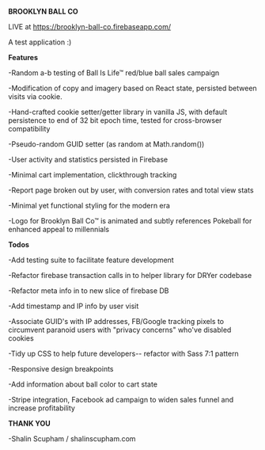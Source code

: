 **BROOKLYN BALL CO**

LIVE at https://brooklyn-ball-co.firebaseapp.com/

A test application :)

**Features**

-Random a-b testing of Ball Is Life™ red/blue ball sales campaign

-Modification of copy and imagery based on React state, persisted between visits via cookie.

-Hand-crafted cookie setter/getter library in vanilla JS, with default persistence to end of 32 bit epoch time, tested for cross-browser compatibility

-Pseudo-random GUID setter (as random at Math.random())

-User activity and statistics persisted in Firebase

-Minimal cart implementation, clickthrough tracking

-Report page broken out by user, with conversion rates and total view stats

-Minimal yet functional styling for the modern era

-Logo for Brooklyn Ball Co™ is animated and subtly references Pokeball for enhanced appeal to millennials

**Todos**

-Add testing suite to facilitate feature development

-Refactor firebase transaction calls in to helper library for DRYer codebase

-Refactor meta info in to new slice of firebase DB

-Add timestamp and IP info by user visit

-Associate GUID's with IP addresses, FB/Google tracking pixels to circumvent paranoid users with "privacy concerns" who've disabled cookies

-Tidy up CSS to help future developers-- refactor with Sass 7:1 pattern

-Responsive design breakpoints

-Add information about ball color to cart state

-Stripe integration, Facebook ad campaign to widen sales funnel and increase profitability

**THANK YOU** 


-Shalin Scupham / shalinscupham.com
